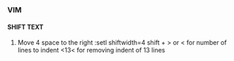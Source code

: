### VIM

#### SHIFT TEXT

1) Move 4 space to the right
    :setl shiftwidth=4
    shift + > or < for number of lines to indent 
    <13< for removing indent of 13 lines 

